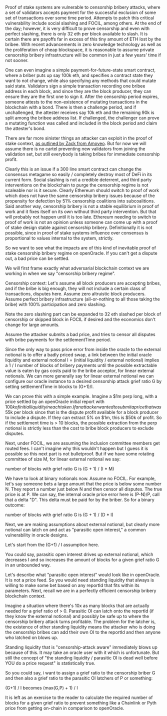 Proof of stake systems are vulnerable to censorship bribery attacks, where a set of validators accepts payment for the successful exclusion of some set of transactions over some time period. Attempts to patch this critical vulnerability include social slashing and FOCIL, among others. At the end of the day; however, it is very difficult to prove censorship and even with perfect slashing, there is only 32 eth per block available to slash. It is certain there are payoffs far in excess of this tiny amount of ETH lost by the bribee. With recent advancements in zero knowledge technology as well as the proliferation of cheap blockspace, it is reasonable to assume private censorship bribery infrastructure will be common in just a few years' time if not sooner.

One can even imagine a simple payment-for-future-state smart contract, where a briber puts up say 100k eth, and specifies a contract state they want to not change, while also specifying any methods that could mutate said state. Validators sign a simple transaction recording one bribee address in each block, and since they are the block producer, they can ensure they are the first one to sign it. After the censorship period expires, someone attests to the non-existence of mutating transactions in the blockchain with a bond. There is then a challenge period, and if unchallenged, the attester receives say 10k eth and the remaining 90k is split among the bribee address list. If challenged, the challenger can prove a mutating function was called and included in the block period and claim the attester's bond.

There are far more sinister things an attacker can exploit in the proof of stake context, [as outlined by Zack from Amoveo](https://github.com/zack-bitcoin/amoveo-docs/blob/master/other_blockchains/proof_of_stake.md). But for now we will assume there is no cartel preventing new validators from joining the validation set, but still everybody is taking bribes for immediate censorship profit.

Clearly this is an issue if a 300 line smart contract can change the consensus metagame so easily / completely destroy most of DeFi in its current form. Social slashing is not a credible deterrent, and third party interventions on the blockchain to purge the censorship regime is not scaleable nor is it secure. Clearly Ethereum should switch to proof of work which does not have the same censorship bribery issues because of the propensity for defection by 51% censorship coalitions into subcoalitions. Said another way, censorship bribery is not a stable equilibrium in proof of work and it fixes itself on its own without third party intervention. But that will probably not happen until it is too late. Ethereum needing to switch to proof of work is not an opinion unless someone can come up with a proof of stake design stable against censorship bribery. Definitionally it is not possible, since in proof of stake systems influence over consensus is proportional to values internal to the system, strictly.

So we want to see what the impacts are of this kind of inevitable proof of stake censorship bribery regime on openOracle. If you can't get a dispute out, a bad price can be settled.

We will first frame exactly what adversarial blockchain context we are working in when we say "censorship bribery regime".

Censorship context:
Let's assume all block producers are accepting bribes, and if the bribe is big enough, they will not include a certain class of transactions, disputes here. Assume zero altruistic block producers. Assume perfect bribery infrastructure (all-or-nothing to all those taking the bribe) with 100% participation and zero slashing.

Note the zero slashing part can be expanded to 32 eth slashed per block of censorship or skipped block in FOCIL if desired and the economics don't change for large amounts.

Assume the attacker submits a bad price, and tries to censor all disputes with bribe payments for the settlementTime period.

Since the only way to pass price error from inside the oracle to the external notional is to offer a badly priced swap, a link between the initial oracle liquidity and external notional I = (initial liquidity / external notional) implies a 1 / I number of blocks of bribery payments until the possible extractable value is eaten by gas costs paid to the bribe acceptor, for linear external notionals. We can more generally say for linear external notional we can configure our oracle instance to a desired censorship attack grief ratio G by setting settlementTime in blocks to (G+1)/I.

We can prove this with a simple example. Imagine a $1m perp long, with a price settled by an openOracle initial report with $100k of initial liquidity in each token. If an attacker wanted to submit a price that was 5% off, they would need to pay >$5k per block since that is the dispute profit available for a block producer to include a dispute. If they can extract 5% on $1m, this is $50k of profit. So if the settlement time is > 10 blocks, the possible extraction from the perp notional is strictly less than the cost to bribe block producers to exclude disputes. 

Next, under FOCIL, we are assuming the inclusion committee members get routed fees. I can't imagine why this wouldn't happen but I guess it is possible so this next part is not bulletproof. But if we have some rotating committee of size M, for linear external notional we say:

  number of blocks with grief ratio G is (G + 1) / (I * M)

We have to look at binary notionals now. Assume no FOCIL. For example, let's say someone bets a large amount that the price is below some number N. They report a number just below N and then censor all disputes. The true price is at P. We can say, the internal oracle price error here is (P-N)/P, call that a delta "D". This delta must be paid for by the briber. So for a binary outcome:

  number of blocks with grief ratio G is (G + 1) / (D * I)

Next, we are making assumptions about external notional, but clearly more notional can latch on and act as "parasitic open interest," a common vulnerability in oracle designs.

Let's start from the (G+1) / I assumption here.

You could say, parasitic open interest drives up external notional, which decreases I and so increases the amount of blocks for a given grief ratio G in an unbounded way.

Let's describe what "parasitic open interest" would look like in openOracle. It is not a price feed. So you would need standing liquidity that always is willing to make some bet based on any reportId that fits within its parameters. Next, recall we are in a perfectly efficient censorship bribery blockchain context.

Imagine a situation where there's 10x as many blocks that are actually needed for a grief ratio of > 0. Parasitic OI can latch onto the reportId (if they know the external notional) and possibly be safe up to where the censorship bribery attack turns profitable. The problem for the latcher is, the existence of other standing liquidity means the attacker who is doing the censorship bribes can add their own OI to the reportId and then anyone who latched on blows up.

Standing liquidity that is "censorship-attack aware" immediately blows up because of this. It may take an oracle user with it which is unfortunate. But still the concept of "the standing liquidity / parasitic OI is dead well before YOU do a price request" is statistically true.

So you could say, i want to assign a grief ratio to the censorship briber G and then also a grief ratio to the parasitic OI latchers of P or something:

  (G+1) / I becomes (max(G,P) + 1) / I

It is left as an exercise to the reader to calculate the required number of blocks for a given grief ratio to prevent something like a Chainlink or Pyth price from getting on-chain in comparison to openOracle.
